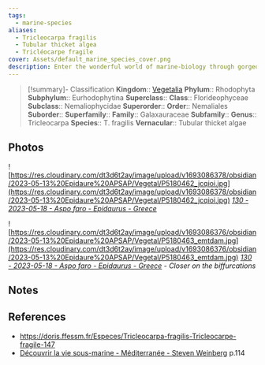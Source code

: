```yaml
---
tags:
  - marine-species
aliases:
  - Tricleocarpa fragilis
  - Tubular thicket algea
  - Tricléocarpe fragile
cover: Assets/default_marine_species_cover.png
description: Enter the wonderful world of marine-biology through gorgeous underwater pictures of marine animals and photosynthetic organisms.
---
```

> [!summary]- Classification
**Kingdom**:: [Vegetalia](Vegetalia.md)
**Phylum**:: Rhodophyta
**Subphylum**:: Eurhodophytina
**Superclass**::
**Class**:: Florideophyceae
**Subclass**:: Nemaliophycidae
**Superorder**::
**Order**:: Nemaliales
**Suborder**::
**Superfamily**::
**Family**:: Galaxauraceae
**Subfamily**::
**Genus**:: Tricleocarpa
**Species**:: T. fragilis
**Vernacular**:: Tubular thicket algae

## Photos
![https://res.cloudinary.com/dt3d6t2ay/image/upload/v1693086378/obsidian/2023-05-13%20Epidaure%20APSAP/Vegetal/P5180462_jcqioi.jpg](https://res.cloudinary.com/dt3d6t2ay/image/upload/v1693086378/obsidian/2023-05-13%20Epidaure%20APSAP/Vegetal/P5180462_jcqioi.jpg)
*[130 - 2023-05-18 - Aspo faro - Epidaurus - Greece](130%20-%202023-05-18%20-%20Aspo%20faro%20-%20Epidaurus%20-%20Greece.md)*

![https://res.cloudinary.com/dt3d6t2ay/image/upload/v1693086376/obsidian/2023-05-13%20Epidaure%20APSAP/Vegetal/P5180463_emtdam.jpg](https://res.cloudinary.com/dt3d6t2ay/image/upload/v1693086376/obsidian/2023-05-13%20Epidaure%20APSAP/Vegetal/P5180463_emtdam.jpg)
*[130 - 2023-05-18 - Aspo faro - Epidaurus - Greece](130%20-%202023-05-18%20-%20Aspo%20faro%20-%20Epidaurus%20-%20Greece.md) - Closer on the biffurcations*

## Notes

## References
- https://doris.ffessm.fr/Especes/Tricleocarpa-fragilis-Tricleocarpe-fragile-147
- [Découvrir la vie sous-marine - Méditerranée - Steven Weinberg](Découvrir%20la%20vie%20sous-marine%20-%20Méditerranée%20-%20Steven%20Weinberg.md) p.114